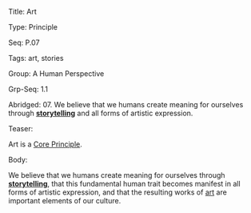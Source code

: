 Title:  Art

Type:   Principle

Seq:    P.07

Tags:   art, stories

Group:   A Human Perspective

Grp-Seq: 1.1

Abridged: 07. We believe that we humans create meaning for ourselves through **[storytelling](https://www.practopians.org/tags/stories.html)** and all forms of artistic expression.

Teaser: 
 
Art is a [Core Principle](../core/principles.html).

Body:   
 
We believe that we humans create meaning for ourselves through [**storytelling**][stories], that this fundamental human trait becomes manifest in all forms of artistic expression, and that the resulting works of [art][] are important elements of our culture.

[art]: ../tags/art.html
[stories]: ../tags/stories.html

